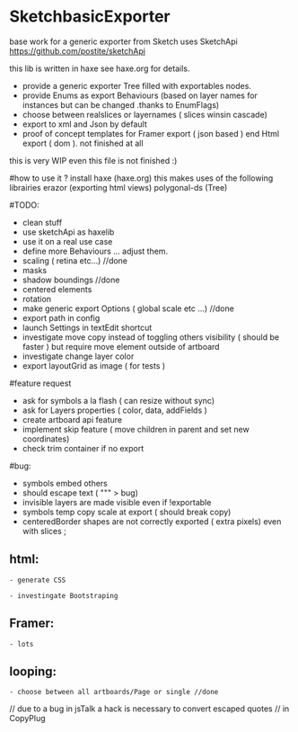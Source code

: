 SketchbasicExporter
===================



base work for a generic exporter from Sketch
uses SketchApi https://github.com/postite/sketchApi

this lib is written in haxe see haxe.org for details.

- provide a generic exporter Tree filled with exportables nodes.
- provide Enums as export Behaviours (based on layer names for instances but can be changed .thanks to EnumFlags)
- choose between realslices or layernames ( slices winsin cascade)
- export to xml and Json by default
- proof of concept templates for Framer export ( json based ) end Html export ( dom ). not finished at all


this is very WIP even this file is not finished :)

#how to use it ?
install haxe (haxe.org)
this makes uses of the following librairies 
erazor (exporting html views)
polygonal-ds (Tree)




#TODO:
- clean stuff
- use sketchApi as haxelib
- use it on a real use case 
- define more Behaviours ... adjust them.
- scaling ( retina etc...) //done
- masks
- shadow boundings //done
- centered elements
- rotation
- make generic export Options ( global scale etc ...) //done 
- export path in config 
- launch Settings in textEdit shortcut 
- investigate move copy instead of toggling others visibility ( should be faster ) but require move element outside of artboard
- investigate change layer color
- export layoutGrid as image ( for tests )

#feature request 
- ask for symbols a la flash ( can resize without sync)
- ask for Layers properties ( color, data, addFields )
- create artboard api feature 
- implement skip feature ( move children in parent and set new coordinates)
- check trim container if no export 

#bug:
- symbols embed others
- should escape text ( """ > bug)
- invisible layers are made visible even if !exportable
- symbols temp copy scale at export ( should break copy)
- centeredBorder shapes are not correctly exported ( extra pixels) even with slices ;
## html:
	- generate CSS

	- investingate Bootstraping
## Framer:
	- lots

## looping:
	- choose between all artboards/Page or single //done




// due to a bug in jsTalk a hack is necessary to convert escaped quotes // in CopyPlug
